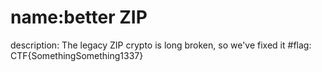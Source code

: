 # name:better ZIP
description: The legacy ZIP crypto is long broken, so we've fixed it
#flag: CTF{SomethingSomething1337}